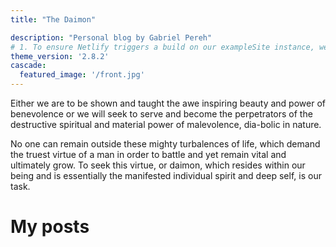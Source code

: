 ```yaml
---
title: "The Daimon"

description: "Personal blog by Gabriel Pereh"
# 1. To ensure Netlify triggers a build on our exampleSite instance, we need to change a file in the exampleSite directory.
theme_version: '2.8.2'
cascade:
  featured_image: '/front.jpg'
---
```

Either we are to be shown and taught the awe inspiring beauty and power of benevolence or we will seek to serve and become the perpetrators of the destructive spiritual and material power of malevolence, dia-bolic in nature.

No one can remain outside these mighty turbalences of life, which demand the truest virtue of a man in order to battle and yet remain vital and ultimately grow.
To seek this virtue, or daimon, which resides within our being and is essentially the manifested individual spirit and deep self, is our task.

# My posts